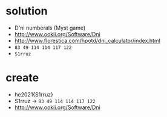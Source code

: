 # solution
- D'ni numberals (Myst game)
- http://www.ookii.org/Software/Dni
- http://www.florestica.com/hpotd/dni_calculator/index.html
- `83 49 114 114 117 122`
- `S1rruz`

# create
- he2021{S1rruz}
- S1rruz -> `83 49 114 114 117 122`
- http://www.ookii.org/Software/Dni